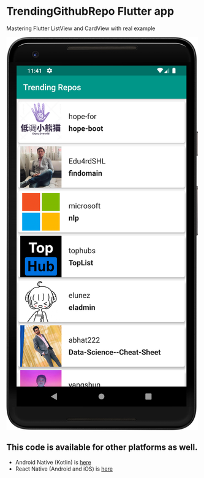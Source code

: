 # TrendingGithubRepo Flutter app

Mastering Flutter ListView and CardView with real example


![](https://raw.githubusercontent.com/AnkitDroidGit/TrendingGithubRepos-Flutter/master/screencap.png)



## This code is available for other platforms as well.

- Android Native (Kotlin) is [here](https://github.com/AnkitDroidGit/TrendingGithubRepos-Android)
- React Native (Android and iOS) is [here](https://github.com/AnkitDroidGit/TrendingGithubRepos-ReactNative)

